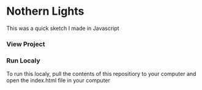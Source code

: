 # Nothern Lights
This was a quick sketch I made in Javascript

### View Project

### Run Localy
To run this localy, pull the contents of this repositiory to your computer and open the index.html file in your computer